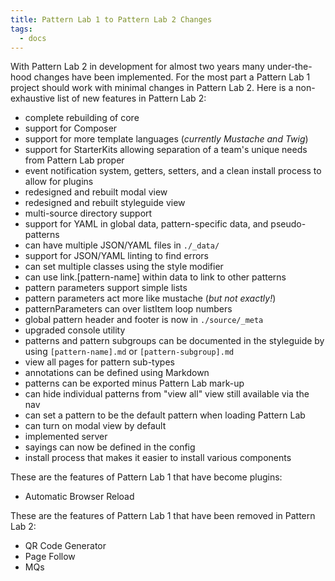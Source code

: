 ```yaml
---
title: Pattern Lab 1 to Pattern Lab 2 Changes
tags:
  - docs
---
```


With Pattern Lab 2 in development for almost two years many under-the-hood changes have been implemented. For the most part a Pattern Lab 1 project should work with minimal changes in Pattern Lab 2. Here is a non-exhaustive list of new features in Pattern Lab 2:

* complete rebuilding of core
* support for Composer
* support for more template languages (_currently Mustache and Twig_)
* support for StarterKits allowing separation of a team's unique needs from Pattern Lab proper
* event notification system, getters, setters, and a clean install process to allow for plugins
* redesigned and rebuilt modal view
* redesigned and rebuilt styleguide view
* multi-source directory support
* support for YAML in global data, pattern-specific data, and pseudo-patterns
* can have multiple JSON/YAML files in `./_data/`
* support for JSON/YAML linting to find errors
* can set multiple classes using the style modifier
* can use link.[pattern-name] within data to link to other patterns
* pattern parameters support simple lists
* pattern parameters act more like mustache (_but not exactly!_)
* patternParameters can over listItem loop numbers
* global pattern header and footer is now in `./source/_meta`
* upgraded console utility
* patterns and pattern subgroups can be documented in the styleguide by using `[pattern-name].md` or `[pattern-subgroup].md`
* view all pages for pattern sub-types
* annotations can be defined using Markdown
* patterns can be exported minus Pattern Lab mark-up
* can hide individual patterns from "view all" view still available via the nav
* can set a pattern to be the default pattern when loading Pattern Lab
* can turn on modal view by default
* implemented server
* sayings can now be defined in the config
* install process that makes it easier to install various components

These are the features of Pattern Lab 1 that have become plugins:

* Automatic Browser Reload

These are the features of Pattern Lab 1 that have been removed in Pattern Lab 2:

* QR Code Generator
* Page Follow
* MQs
